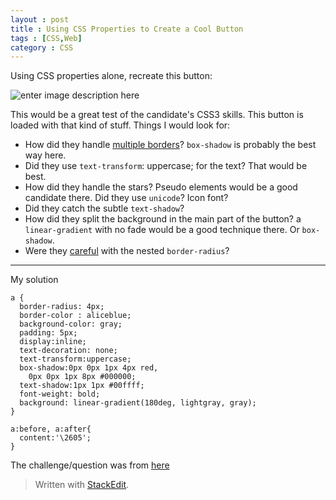 ```yaml
---
layout : post
title : Using CSS Properties to Create a Cool Button
tags : [CSS,Web]
category : CSS
---
```


Using CSS properties alone, recreate this button:

![enter image description here](http://cdn.css-tricks.com/wp-content/uploads/2013/10/css-button.png)

This would be a great test of the candidate's CSS3 skills. This button is loaded with that kind of stuff. Things I would look for:

 - How did they handle [multiple borders](http://css-tricks.com/snippets/css/multiple-borders/)? `box-shadow` is probably the best way here.
 - Did they use `text-transform`: uppercase; for the text? That would be best.
 - How did they handle the stars? Pseudo elements would be a good candidate there. Did they use `unicode`? Icon font?
 - Did they catch the subtle `text-shadow`?
 - How did they split the background in the main part of the button? a `linear-gradient` with no fade would be a good technique there. Or `box-shadow`.
 - Were they [careful](http://css-tricks.com/public-service-announcement-careful-with-your-nested-border-radii/) with the nested `border-radius`?


----------


My solution

    a {
      border-radius: 4px;
      border-color : aliceblue;
      background-color: gray;
      padding: 5px;  
      display:inline;
      text-decoration: none;
      text-transform:uppercase;
      box-shadow:0px 0px 1px 4px red,
        0px 0px 1px 8px #000000;
      text-shadow:1px 1px #00ffff;
      font-weight: bold;
      background: linear-gradient(180deg, lightgray, gray);
    }

    a:before, a:after{
      content:'\2605';
    }


The challenge/question was from [here](http://css-tricks.com/interview-questions-css/)
> Written with [StackEdit](https://stackedit.io/).
